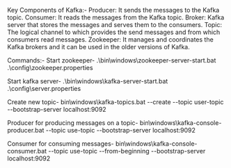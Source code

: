 Key Components of Kafka:-
Producer: It sends the messages to the Kafka topic.
Consumer: It reads the messages from the Kafka topic.
Broker: Kafka server that stores the messages and serves them to the consumers.
Topic: The logical channel to which provides the send messages and from which consumers read messages.
Zookeeper: It manages and coordinates the Kafka brokers and it can be used in the older versions of Kafka.

Commands:-
Start zookeeper-
			.\bin\windows\zookeeper-server-start.bat .\config\zookeeper.properties

Start kafka server-
			.\bin\windows\kafka-server-start.bat .\config\server.properties

Create new topic-
			bin\windows\kafka-topics.bat --create --topic user-topic --bootstrap-server localhost:9092

Producer for producing messages on a topic-
			bin\windows\kafka-console-producer.bat --topic use-topic --bootstrap-server localhost:9092
				
Consumer for consuming messages-
			bin\windows\kafka-console-consumer.bat --topic use-topic --from-beginning --bootstrap-server localhost:9092
